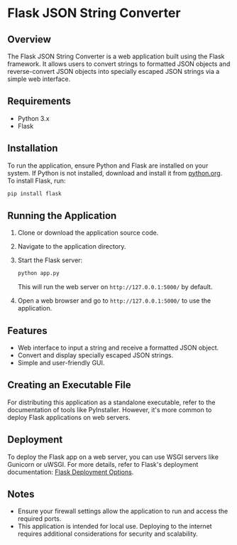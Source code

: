 
# Flask JSON String Converter

## Overview
The Flask JSON String Converter is a web application built using the Flask framework. It allows users to convert strings to formatted JSON objects and reverse-convert JSON objects into specially escaped JSON strings via a simple web interface.

## Requirements
- Python 3.x
- Flask

## Installation
To run the application, ensure Python and Flask are installed on your system. If Python is not installed, download and install it from [python.org](https://www.python.org/downloads/). To install Flask, run:
```bash
pip install flask
```

## Running the Application
1. Clone or download the application source code.

2. Navigate to the application directory.

3. Start the Flask server:
    ```bash
    python app.py
    ```
    This will run the web server on `http://127.0.0.1:5000/` by default.

4. Open a web browser and go to `http://127.0.0.1:5000/` to use the application.

## Features
- Web interface to input a string and receive a formatted JSON object.
- Convert and display specially escaped JSON strings.
- Simple and user-friendly GUI.

## Creating an Executable File
For distributing this application as a standalone executable, refer to the documentation of tools like PyInstaller. However, it's more common to deploy Flask applications on web servers.

## Deployment
To deploy the Flask app on a web server, you can use WSGI servers like Gunicorn or uWSGI. For more details, refer to Flask's deployment documentation: [Flask Deployment Options](https://flask.palletsprojects.com/en/latest/deploying/).

## Notes
- Ensure your firewall settings allow the application to run and access the required ports.
- This application is intended for local use. Deploying to the internet requires additional considerations for security and scalability.
